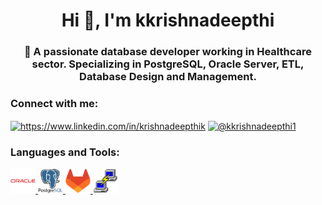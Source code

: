 <h1 align="center">Hi 👋, I'm kkrishnadeepthi</h1>
<h3 align="center">🌱 A passionate database developer working in Healthcare sector. Specializing in PostgreSQL, Oracle Server, ETL, Database Design and Management.</h3>

<h3 align="left">Connect with me:</h3>
<p align="left">
<a href="https://linkedin.com/in/https://www.linkedin.com/in/krishnadeepthik" target="blank"><img align="center" src="https://raw.githubusercontent.com/rahuldkjain/github-profile-readme-generator/master/src/images/icons/Social/linked-in-alt.svg" alt="https://www.linkedin.com/in/krishnadeepthik" height="30" width="40" /></a>
<a href="https://www.hackerrank.com/@kkrishnadeepthi1" target="blank"><img align="center" src="https://raw.githubusercontent.com/rahuldkjain/github-profile-readme-generator/master/src/images/icons/Social/hackerrank.svg" alt="@kkrishnadeepthi1" height="30" width="40" /></a>
</p>

<h3 align="left">Languages and Tools:</h3>
<p align="left"> <a href="https://www.oracle.com/" target="_blank" rel="noreferrer"> <img src="https://raw.githubusercontent.com/devicons/devicon/master/icons/oracle/oracle-original.svg" alt="oracle" width="40" height="40"/> </a>   <a href="https://www.postgresql.org" target="_blank" rel="noreferrer"> <img src="https://raw.githubusercontent.com/devicons/devicon/master/icons/postgresql/postgresql-original-wordmark.svg" alt="postgresql" width="40" height="40"/> </a>   <a href="https://www.gitlab.com" target="_blank" rel="noreferrer"> <img src="https://raw.githubusercontent.com/devicons/devicon/master/icons/gitlab/gitlab-original.svg" alt="gitlab" width="40" height="40"/> </a>   <a href="https://www.putty.org" target="_blank" rel="noreferrer"> <img src="https://raw.githubusercontent.com/devicons/devicon/master/icons/putty/putty-original.svg" alt="putty" width="40" height="40"/> </a> </p>

 
